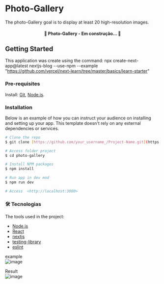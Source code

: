 # Photo-Gallery

The photo-Gallery goal is to display at least 20 high-resolution images. 

<h4 align="center"> 
	🚧  Photo-Gallery - Em construção...  🚧
</h4>


## Getting Started
This application was create using the command: npx create-next-app@latest nextjs-blog --use-npm --example "https://github.com/vercel/next-learn/tree/master/basics/learn-starter"

### Pre-requisites
Install:
[Git](https://git-scm.com), [Node.js](https://nodejs.org/en/). 

### Installation  
Below is an example of how you can instruct your audience on installing and setting up your app. This template doesn't rely on any external dependencies or services.

```bash
# Clone the repo  
$ git clone [https://github.com/your_username_/Project-Name.git](https://github.com/marielesf/photo-gallery.git)  

# Access folder project
$ cd photo-gallery

# Install NPM packages
$ npm install

# Run app in dev mod
$ npm run dev

# Access  <http://localhost:3000>
```

### 🛠 Tecnologias

The tools used in the project:

- [Node.js](https://nodejs.org/en/)
- [React](https://pt-br.reactjs.org/)
- [nextjs](https://nextjs.org/learn/basics/create-nextjs-app/setup)
- [testing-library](https://testing-library.com/)
- [eslint](https://eslint.org/)


example  
![image](https://github.com/marielesf/photo-gallery/assets/17839848/d7038171-1f77-4001-907a-72d0767c3f09)  

Result  
![image](https://github.com/marielesf/photo-gallery/assets/17839848/4d3850c6-8dab-4569-863d-389f10771262)




